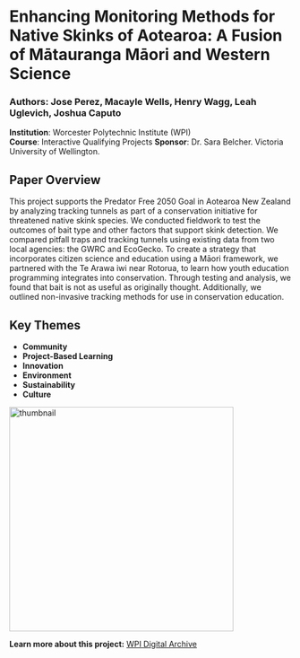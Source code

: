 # Enhancing Monitoring Methods for Native Skinks of Aotearoa: A Fusion of Mātauranga Māori and Western Science

### Authors: Jose Perez, Macayle Wells, Henry Wagg, Leah Uglevich, Joshua Caputo
**Institution**: Worcester Polytechnic Institute (WPI)  
**Course**: Interactive Qualifying Projects
**Sponsor**: Dr. Sara Belcher. Victoria University of Wellington.

## Paper Overview

This project supports the Predator Free 2050 Goal in Aotearoa New Zealand by analyzing tracking tunnels as part of a conservation initiative for threatened native skink species. We conducted fieldwork to test the outcomes of bait type and other factors that support skink detection. We compared pitfall traps and tracking tunnels using existing data from two local agencies: the GWRC and EcoGecko. To create a strategy that incorporates citizen science and education using a Māori framework, we partnered with the Te Arawa iwi near Rotorua, to learn how youth education programming integrates into conservation. Through testing and analysis, we found that bait is not as useful as originally thought. Additionally, we outlined non-invasive tracking methods for use in conservation education.

## Key Themes
- **Community**
- **Project-Based Learning**
- **Innovation** 
- **Environment** 
- **Sustainability**
- **Culture**

<p align="left">
  <img src="https://github.com/user-attachments/assets/00007492-3095-4352-b4f9-0e48c44d7baa" alt="thumbnail" width="400"/>
</p>

**Learn more about this project:** [WPI Digital Archive](https://digital.wpi.edu/concern/student_works/1n79h8707?locale=en)
